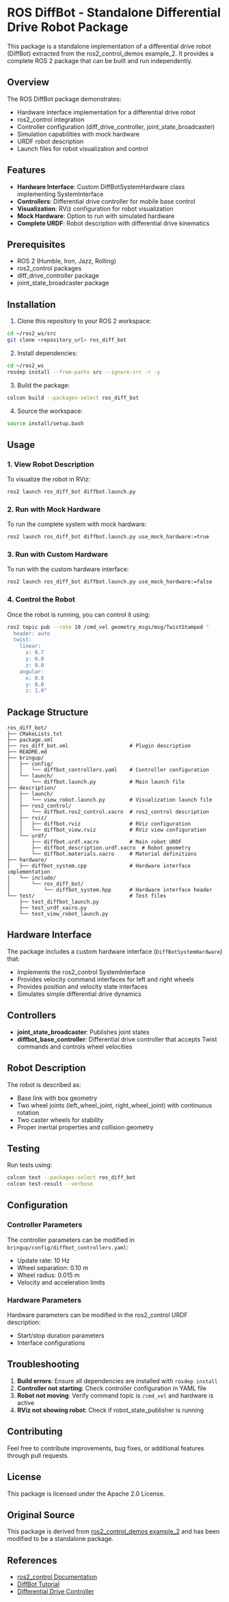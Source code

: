 # ROS DiffBot - Standalone Differential Drive Robot Package

This package is a standalone implementation of a differential drive robot (DiffBot) extracted from the ros2_control_demos example_2. It provides a complete ROS 2 package that can be built and run independently.

## Overview

The ROS DiffBot package demonstrates:
- Hardware interface implementation for a differential drive robot
- ros2_control integration
- Controller configuration (diff_drive_controller, joint_state_broadcaster)
- Simulation capabilities with mock hardware
- URDF robot description
- Launch files for robot visualization and control

## Features

- **Hardware Interface**: Custom DiffBotSystemHardware class implementing SystemInterface
- **Controllers**: Differential drive controller for mobile base control
- **Visualization**: RViz configuration for robot visualization
- **Mock Hardware**: Option to run with simulated hardware
- **Complete URDF**: Robot description with differential drive kinematics

## Prerequisites

- ROS 2 (Humble, Iron, Jazz, Rolling)
- ros2_control packages
- diff_drive_controller package
- joint_state_broadcaster package

## Installation

1. Clone this repository to your ROS 2 workspace:
```bash
cd ~/ros2_ws/src
git clone <repository_url> ros_diff_bot
```

2. Install dependencies:
```bash
cd ~/ros2_ws
rosdep install --from-paths src --ignore-src -r -y
```

3. Build the package:
```bash
colcon build --packages-select ros_diff_bot
```

4. Source the workspace:
```bash
source install/setup.bash
```

## Usage

### 1. View Robot Description

To visualize the robot in RViz:
```bash
ros2 launch ros_diff_bot diffbot.launch.py
```

### 2. Run with Mock Hardware

To run the complete system with mock hardware:
```bash
ros2 launch ros_diff_bot diffbot.launch.py use_mock_hardware:=true
```

### 3. Run with Custom Hardware

To run with the custom hardware interface:
```bash
ros2 launch ros_diff_bot diffbot.launch.py use_mock_hardware:=false
```

### 4. Control the Robot

Once the robot is running, you can control it using:
```bash
ros2 topic pub --rate 10 /cmd_vel geometry_msgs/msg/TwistStamped "
  header: auto
  twist:
    linear:
      x: 0.7
      y: 0.0
      z: 0.0
    angular:
      x: 0.0
      y: 0.0
      z: 1.0"
```

## Package Structure

```
ros_diff_bot/
├── CMakeLists.txt
├── package.xml
├── ros_diff_bot.xml                    # Plugin description
├── README.md
├── bringup/
│   ├── config/
│   │   └── diffbot_controllers.yaml    # Controller configuration
│   └── launch/
│       └── diffbot.launch.py           # Main launch file
├── description/
│   ├── launch/
│   │   └── view_robot.launch.py        # Visualization launch file
│   ├── ros2_control/
│   │   └── diffbot.ros2_control.xacro  # ros2_control description
│   ├── rviz/
│   │   ├── diffbot.rviz                # RViz configuration
│   │   └── diffbot_view.rviz           # RViz view configuration
│   └── urdf/
│       ├── diffbot.urdf.xacro          # Main robot URDF
│       ├── diffbot_description.urdf.xacro  # Robot geometry
│       └── diffbot.materials.xacro     # Material definitions
├── hardware/
│   ├── diffbot_system.cpp              # Hardware interface implementation
│   └── include/
│       └── ros_diff_bot/
│           └── diffbot_system.hpp      # Hardware interface header
└── test/                               # Test files
    ├── test_diffbot_launch.py
    ├── test_urdf_xacro.py
    └── test_view_robot_launch.py
```

## Hardware Interface

The package includes a custom hardware interface (`DiffBotSystemHardware`) that:
- Implements the ros2_control SystemInterface
- Provides velocity command interfaces for left and right wheels
- Provides position and velocity state interfaces
- Simulates simple differential drive dynamics

## Controllers

- **joint_state_broadcaster**: Publishes joint states
- **diffbot_base_controller**: Differential drive controller that accepts Twist commands and controls wheel velocities

## Robot Description

The robot is described as:
- Base link with box geometry
- Two wheel joints (left_wheel_joint, right_wheel_joint) with continuous rotation
- Two caster wheels for stability
- Proper inertial properties and collision geometry

## Testing

Run tests using:
```bash
colcon test --packages-select ros_diff_bot
colcon test-result --verbose
```

## Configuration

### Controller Parameters

The controller parameters can be modified in `bringup/config/diffbot_controllers.yaml`:
- Update rate: 10 Hz
- Wheel separation: 0.10 m
- Wheel radius: 0.015 m
- Velocity and acceleration limits

### Hardware Parameters

Hardware parameters can be modified in the ros2_control URDF description:
- Start/stop duration parameters
- Interface configurations

## Troubleshooting

1. **Build errors**: Ensure all dependencies are installed with `rosdep install`
2. **Controller not starting**: Check controller configuration in YAML file
3. **Robot not moving**: Verify command topic is `/cmd_vel` and hardware is active
4. **RViz not showing robot**: Check if robot_state_publisher is running

## Contributing

Feel free to contribute improvements, bug fixes, or additional features through pull requests.

## License

This package is licensed under the Apache 2.0 License.

## Original Source

This package is derived from [ros2_control_demos example_2](https://github.com/ros-controls/ros2_control_demos/tree/master/example_2) and has been modified to be a standalone package.

## References

- [ros2_control Documentation](https://control.ros.org/)
- [DiffBot Tutorial](https://control.ros.org/rolling/doc/ros2_control_demos/example_2/doc/userdoc.html)
- [Differential Drive Controller](https://control.ros.org/rolling/doc/ros2_controllers/diff_drive_controller/doc/userdoc.html)
